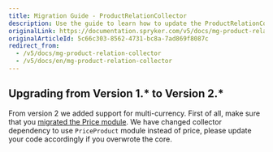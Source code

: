 ```yaml
---
title: Migration Guide - ProductRelationCollector
description: Use the guide to learn how to update the ProductRelationCollector module to a newer version.
originalLink: https://documentation.spryker.com/v5/docs/mg-product-relation-collector
originalArticleId: 5c66c303-8562-4731-bc8a-7ad869f8087c
redirect_from:
  - /v5/docs/mg-product-relation-collector
  - /v5/docs/en/mg-product-relation-collector
---
```


## Upgrading from Version 1.* to Version 2.*

From version 2 we added support for multi-currency. First of all, make sure that you [migrated the Price module](/docs/scos/dev/migration-and-integration/202005.0/module-migration-guides/migration-guide-price.html). We have changed collector dependency to use `PriceProduct` module instead of price, please update your code accordingly if you overwrote the core.

<!-- 
* [Learn more about Products in multi-store environment](https://documentation.spryker.com/v5/docs/en/product-store-relation-under-the-hood)-->

<!-- Last review date: Nov 23, 2017 by Aurimas Ličkus -->
